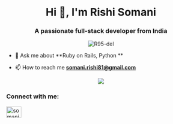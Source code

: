 <h1 align="center">Hi 👋, I'm Rishi Somani</h1>
<h3 align="center">A passionate full-stack developer from India</h3>
<p align="center"> <img src="https://komarev.com/ghpvc/?username=R95-del&label=Profile%20views&color=0e75b6&style=flat&theme=dark" alt="R95-del" /> </p>

- 💬 Ask me about **Ruby on Rails, Python **

- 📫 How to reach me **somani.rishi81@gmail.com**

<p align="center">
   <img align="center" src="https://streak-stats.demolab.com/?user=R95-del&theme=dark&border_radius=20&date_format=j%20M%5B%20Y%5D">
</p>

<h3 align="left">Connect with me:</h3>
<p align="left">
<a href="https://instagram.com/somanirishi" target="blank"><img align="center" src="https://raw.githubusercontent.com/rahuldkjain/github-profile-readme-generator/master/src/images/icons/Social/instagram.svg" alt="somanirishi" height="30" width="40" /></a>

